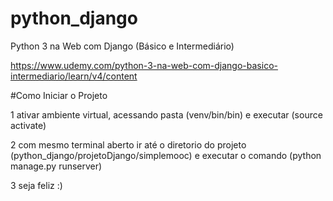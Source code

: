 # python_django
Python 3 na Web com Django (Básico e Intermediário)


https://www.udemy.com/python-3-na-web-com-django-basico-intermediario/learn/v4/content


#Como Iniciar o Projeto

1 ativar ambiente virtual, acessando pasta (venv/bin/bin) e executar (source activate)

2 com mesmo terminal aberto ir até o diretorio do projeto (python_django/projetoDjango/simplemooc) e executar o comando (python manage.py runserver)

3 seja feliz :)
